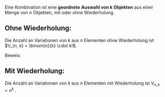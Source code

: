 Eine Kombination ist eine **geordnete** **Auswahl von k Objekten** aus einer Menge von $n$ Objekten, mit oder ohne Wiederholung. 

## Ohne Wiederholung:
Die Anzahl an Variationen von $k$ aus $n$ Elementen ohne Wiederholung ist
$V_{n, k} = \binom{n}{k} \cdot k!$.

Beweis:

## Mit Wiederholung:
Die Anzahl an Variationen von $k$ aus $n$ Elementen mit Wiederholung ist
$V_{n, k} = n^k$ .